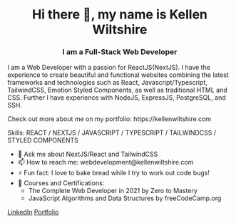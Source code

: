 <h1 align="center"> Hi there 👋, my name is Kellen Wiltshire</h1>
<h3 align="center"> I am a Full-Stack Web Developer</h3>
<p>I am a Web Developer with a passion for ReactJS(NextJS). I have the experience to create beautiful and functional websites combining the latest frameworks and technologies such as React, Javascript/Typescript, TailwindCSS, Emotion Styled Components, as well as traditional HTML and CSS. Further I have experience with NodeJS, ExpressJS, PostgreSQL, and SSH. </p>

<p>Check out more about me on my portfolio: https://kellenwiltshire.com </p>

<p>
Skills: REACT / NEXTJS / JAVASCRIPT / TYPESCRIPT / TAILWINDCSS / STYLED COMPONENTS 
</p>

<ul>
<li> 💬 Ask me about NextJS/React and TailwindCSS </li>
<li> 📫 How to reach me: webdevelopment@kellenwiltshire.com </li>
<li> ⚡ Fun fact: I love to bake bread while I try to work out code bugs! </li>
  <li>📜 Courses and Certifications: 
    <ul>
      <li>The Complete Web Developer in 2021 by Zero to Mastery</li>
      <li>JavaScript Algorithms and Data Structures by freeCodeCamp.org</li>
    </ul>
  </li>
</ul>

<a href="https://www.linkedin.com/in/kellenwiltshire/">LinkedIn</a>
<a href="https://kellenwiltshire.com">Portfolio</a>
